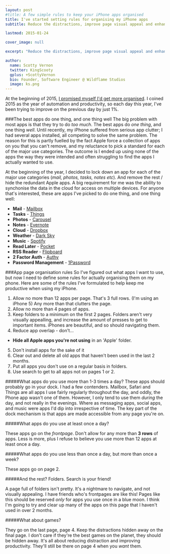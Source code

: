 ```yaml
---
layout: post
#title: A few simple rules to keep your iPhone apps organised
title: I've started setting rules for organising my iPhone apps
subtitle: Reduce the distractions, improve page visual appeal and enhance productivity.

lastmod: 2015-01-24

cover_image: null

excerpt: "Reduce the distractions, improve page visual appeal and enhance productivity."

author:
  name: Scotty Vernon
  twitter: KingScooty
  gplus: +ScottyVernon 
  bio: Founder, Software Engineer @ Wildflame Studios
  image: ks.png
---
```


At the beginning of 2015, [I promised myself I'd get more organised](/2014/12/Farewell-2014-hello-2015/). I coined 2015 as the year of automation and productivity, so each day this year, I've been trying to improve on the previous day by just 1%. 

###The best apps do one thing, and one thing well
The big problem with most apps is that they try to do *too much*. The best apps do *one thing*, and one thing *well*. Until recently, my iPhone suffered from serious app clutter; I had several apps installed, all competing to solve the same problem. The reason for this is partly fuelled by the fact Apple force a collection of apps on you that you can't remove, and my reluctance to pick a standard for each of the major use categories. The outcome is I ended up using none of the apps the way they were intended and often struggling to find the apps I actually wanted to use.

At the beginning of the year, I decided to lock down an app for each of the major use categories (*mail, photos, tasks, notes etc*). And remove the rest / hide the redundant Apple apps. A big requirement for me was the ability to synchonise the data in the cloud for access on multiple devices. For anyone that's interested, these are apps I've picked to do one thing, and one thing well:

- **Mail** - [Mailbox](https://itunes.apple.com/gb/app/mailbox/id576502633)
- **Tasks** - [Things](https://itunes.apple.com/gb/app/things/id284971781)
- **Photos** - [Carousel](https://itunes.apple.com/gb/app/carousel-by-dropbox/id825931374)
- **Notes** - [Evernote](https://itunes.apple.com/gb/app/evernote/id281796108)
- **Cloud** - [Dropbox](https://itunes.apple.com/gb/app/dropbox/id327630330)
- **Weather** - [Dark Sky](https://itunes.apple.com/gb/app/dark-sky-weather-radar-hyperlocal/id517329357)
- **Music** - [Spotify](https://itunes.apple.com/gb/app/spotify-music/id324684580)
- **Read Later** - [Pocket](https://itunes.apple.com/gb/app/pocket-save-articles-videos/id309601447)
- **RSS Reader** - [Flipboard](https://itunes.apple.com/gb/app/flipboard-your-social-news/id358801284)
- **2 Factor Auth** - [Authy](https://itunes.apple.com/gb/app/authy/id494168017)
- **Password Management** - [1Password](https://itunes.apple.com/gb/app/1password-password-manager/id568903335)

###App page organisation rules
So I've figured out what apps I want to use, but now I need to define some rules for actually organising them on my phone. Here are some of the rules I've formulated to help keep me productive when using my iPhone. 

1. Allow no more than 12 apps per page. That's 3 full rows. (I'm using an iPhone 5) Any more than that clutters the page.
2. Allow no more than 4 pages of apps.
3. Keep folders to a minimum on the first 2 pages. Folders aren't very visually appealling, and increase the amount of presses to get to important items. iPhones are beautiful, and so should navigating them.
4. Reduce app overlap - don't...
  * **Hide all Apple apps you're not using** in an 'Apple' folder.
5. Don't install apps for the sake of it
6. Clear out and delete all old apps that haven't been used in the last 2 months.
7. Put all apps you don't use on a regular basis in folders.
8. Use search to get to all apps not on pages 1 or 2.

#####What apps do you use more than 1-3 times a day?
These apps should probably go in your dock. I had a few contenders. Mailbox, Safari and Things are all apps I use fairly regularly throughout the day, and oddly, the Phone app wasn't one of them. However, I only tend to use them *during* the day, and not really in the evenings. Where as messaging apps, social apps, and music were apps I'd dip into irrespective of time. The key part of the dock mechanism is that apps are made accessible from any page you're on. 

#####What apps do you use at least once a day?

These apps go on the *frontpage*. Don't allow for any more than **3 rows** of apps. Less is more, plus I refuse to believe you use more than 12 apps at least once a day.

#####What apps do you use less than once a day, but more than once a week?

These apps go on page 2.

#####And the rest? Folders. Search is your friend!

A page full of folders isn't pretty. It's a nightmare to navigate, and not visually appealing. I have friends who's frontpages are like this! Pages like this should be reserved *only* for apps you use once in a blue moon. I think I'm going to try and clear up many of the apps on this page that I haven't used in over 2 months.


#####What about games?

They go on the last page, page 4. Keep the distractions hidden away on the final page. I don't care if they're the best games on the planet, they should be hidden away. It's all about reducing distraction and improving productivity. They'll still be there on page 4 when you *want* them.

